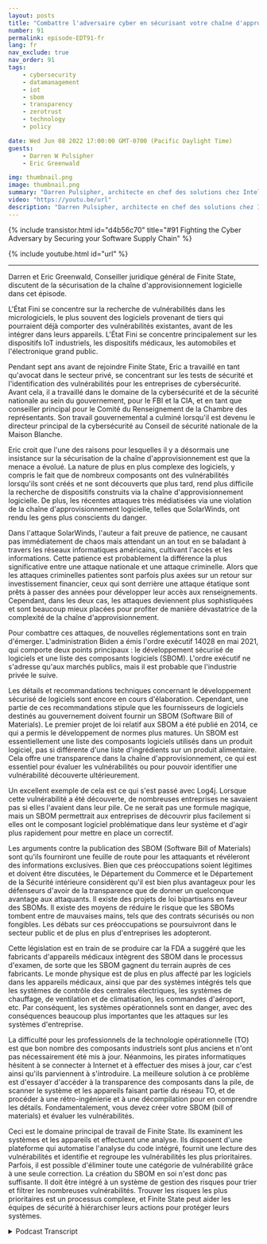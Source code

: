 ```yaml
---
layout: posts
title: "Combattre l'adversaire cyber en sécurisant votre chaîne d'approvisionnement logicielle"
number: 91
permalink: episode-EDT91-fr
lang: fr
nav_exclude: true
nav_order: 91
tags:
    - cybersecurity
    - datamanagement
    - iot
    - sbom
    - transparency
    - zerotrust
    - technology
    - policy

date: Wed Jun 08 2022 17:00:00 GMT-0700 (Pacific Daylight Time)
guests:
    - Darren W Pulsipher
    - Eric Greenwald

img: thumbnail.png
image: thumbnail.png
summary: "Darren Pulsipher, architecte en chef des solutions chez Intel, et Eric Greenwald, avocat général de Finite State, abordent la sécurité de la chaîne d'approvisionnement logicielle."
video: "https://youtu.be/url"
description: "Darren Pulsipher, architecte en chef des solutions chez Intel, et Eric Greenwald, avocat général de Finite State, abordent la sécurité de la chaîne d'approvisionnement logicielle."
---
```


<div>
{% include transistor.html id="d4b56c70" title="#91 Fighting the Cyber Adversary by Securing your Software Supply Chain" %}

{% include youtube.html id="url" %}
</div>

---

Darren et Eric Greenwald, Conseiller juridique général de Finite State, discutent de la sécurisation de la chaîne d'approvisionnement logicielle dans cet épisode.

L'État Fini se concentre sur la recherche de vulnérabilités dans les micrologiciels, le plus souvent des logiciels provenant de tiers qui pourraient déjà comporter des vulnérabilités existantes, avant de les intégrer dans leurs appareils. L'État Fini se concentre principalement sur les dispositifs IoT industriels, les dispositifs médicaux, les automobiles et l'électronique grand public.

Pendant sept ans avant de rejoindre Finite State, Eric a travaillé en tant qu'avocat dans le secteur privé, se concentrant sur les tests de sécurité et l'identification des vulnérabilités pour les entreprises de cybersécurité. Avant cela, il a travaillé dans le domaine de la cybersécurité et de la sécurité nationale au sein du gouvernement, pour le FBI et la CIA, et en tant que conseiller principal pour le Comité du Renseignement de la Chambre des représentants. Son travail gouvernemental a culminé lorsqu'il est devenu le directeur principal de la cybersécurité au Conseil de sécurité nationale de la Maison Blanche.

Eric croit que l'une des raisons pour lesquelles il y a désormais une insistance sur la sécurisation de la chaîne d'approvisionnement est que la menace a évolué. La nature de plus en plus complexe des logiciels, y compris le fait que de nombreux composants ont des vulnérabilités lorsqu'ils sont créés et ne sont découverts que plus tard, rend plus difficile la recherche de dispositifs construits via la chaîne d'approvisionnement logicielle. De plus, les récentes attaques très médiatisées via une violation de la chaîne d'approvisionnement logicielle, telles que SolarWinds, ont rendu les gens plus conscients du danger.

Dans l'attaque SolarWinds, l'auteur a fait preuve de patience, ne causant pas immédiatement de chaos mais attendant un an tout en se baladant à travers les réseaux informatiques américains, cultivant l'accès et les informations. Cette patience est probablement la différence la plus significative entre une attaque nationale et une attaque criminelle. Alors que les attaques criminelles patientes sont parfois plus axées sur un retour sur investissement financier, ceux qui sont derrière une attaque étatique sont prêts à passer des années pour développer leur accès aux renseignements. Cependant, dans les deux cas, les attaques deviennent plus sophistiquées et sont beaucoup mieux placées pour profiter de manière dévastatrice de la complexité de la chaîne d'approvisionnement.

Pour combattre ces attaques, de nouvelles réglementations sont en train d'émerger. L'administration Biden a émis l'ordre exécutif 14028 en mai 2021, qui comporte deux points principaux : le développement sécurisé de logiciels et une liste des composants logiciels (SBOM). L'ordre exécutif ne s'adresse qu'aux marchés publics, mais il est probable que l'industrie privée le suive.

Les détails et recommandations techniques concernant le développement sécurisé de logiciels sont encore en cours d'élaboration. Cependant, une partie de ces recommandations stipule que les fournisseurs de logiciels destinés au gouvernement doivent fournir un SBOM (Software Bill of Materials). Le premier projet de loi relatif aux SBOM a été publié en 2014, ce qui a permis le développement de normes plus matures. Un SBOM est essentiellement une liste des composants logiciels utilisés dans un produit logiciel, pas si différente d'une liste d'ingrédients sur un produit alimentaire. Cela offre une transparence dans la chaîne d'approvisionnement, ce qui est essentiel pour évaluer les vulnérabilités ou pour pouvoir identifier une vulnérabilité découverte ultérieurement.

Un excellent exemple de cela est ce qui s'est passé avec Log4j. Lorsque cette vulnérabilité a été découverte, de nombreuses entreprises ne savaient pas si elles l'avaient dans leur pile. Ce ne serait pas une formule magique, mais un SBOM permettrait aux entreprises de découvrir plus facilement si elles ont le composant logiciel problématique dans leur système et d'agir plus rapidement pour mettre en place un correctif.

Les arguments contre la publication des SBOM (Software Bill of Materials) sont qu'ils fourniront une feuille de route pour les attaquants et révéleront des informations exclusives. Bien que ces préoccupations soient légitimes et doivent être discutées, le Département du Commerce et le Département de la Sécurité intérieure considèrent qu'il est bien plus avantageux pour les défenseurs d'avoir de la transparence que de donner un quelconque avantage aux attaquants. Il existe des projets de loi bipartisans en faveur des SBOMs. Il existe des moyens de réduire le risque que les SBOMs tombent entre de mauvaises mains, tels que des contrats sécurisés ou non fongibles. Les débats sur ces préoccupations se poursuivront dans le secteur public et de plus en plus d'entreprises les adopteront.

Cette législation est en train de se produire car la FDA a suggéré que les fabricants d'appareils médicaux intègrent des SBOM dans le processus d'examen, de sorte que les SBOM gagnent du terrain auprès de ces fabricants. Le monde physique est de plus en plus affecté par les logiciels dans les appareils médicaux, ainsi que par des systèmes intégrés tels que les systèmes de contrôle des centrales électriques, les systèmes de chauffage, de ventilation et de climatisation, les commandes d'aéroport, etc. Par conséquent, les systèmes opérationnels sont en danger, avec des conséquences beaucoup plus importantes que les attaques sur les systèmes d'entreprise.

La difficulté pour les professionnels de la technologie opérationnelle (TO) est que bon nombre des composants industriels sont plus anciens et n'ont pas nécessairement été mis à jour. Néanmoins, les pirates informatiques hésitent à se connecter à Internet et à effectuer des mises à jour, car c'est ainsi qu'ils parviennent à s'introduire. La meilleure solution à ce problème est d'essayer d'accéder à la transparence des composants dans la pile, de scanner le système et les appareils faisant partie du réseau TO, et de procéder à une rétro-ingénierie et à une décompilation pour en comprendre les détails. Fondamentalement, vous devez créer votre SBOM (bill of materials) et évaluer les vulnérabilités.

Ceci est le domaine principal de travail de Finite State. Ils examinent les systèmes et les appareils et effectuent une analyse. Ils disposent d'une plateforme qui automatise l'analyse du code intégré, fournit une lecture des vulnérabilités et identifie et regroupe les vulnérabilités les plus prioritaires. Parfois, il est possible d'éliminer toute une catégorie de vulnérabilité grâce à une seule correction. La création du SBOM en soi n'est donc pas suffisante. Il doit être intégré à un système de gestion des risques pour trier et filtrer les nombreuses vulnérabilités. Trouver les risques les plus prioritaires est un processus complexe, et Finite State peut aider les équipes de sécurité à hiérarchiser leurs actions pour protéger leurs systèmes.



<details>
<summary> Podcast Transcript </summary>

<p></p>

</details>
